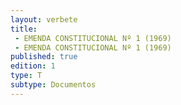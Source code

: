 ```yaml
---
layout: verbete
title:
 - EMENDA CONSTITUCIONAL Nº 1 (1969)
 - EMENDA CONSTITUCIONAL Nº 1 (1969)
published: true
edition: 1  
type: T
subtype: Documentos
---
```


